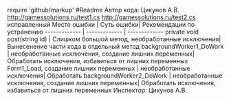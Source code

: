 require 'github/markup'
#Readme
Автор кода: Цикунов А.В.
http://gamessolutions.ru/test1.cs
http://gamessolutions.ru/test2.cs исправленный
Место ошибки  | Суть ошибки| Рекомендации по устранению
------------- | ------------- | ------------- 
  private void post(string id) | Слишком большой метод, необработанные исключения|Вынесенение части кода в отдельный метод
 backgroundWorker1_DoWork  | необработанные исключения, создание лишних переменных| Обработать исключения, избавиться от лишних переменных
  Form1_Load, создание лишних переменных  | необработанные исключения| Обработать
   backgroundWorker2_DoWork  | необработанные исключения, создание лишних переменных| Обработать исключения, избавиться от лишних переменных
Инспектор:
Цикунов А.В.

